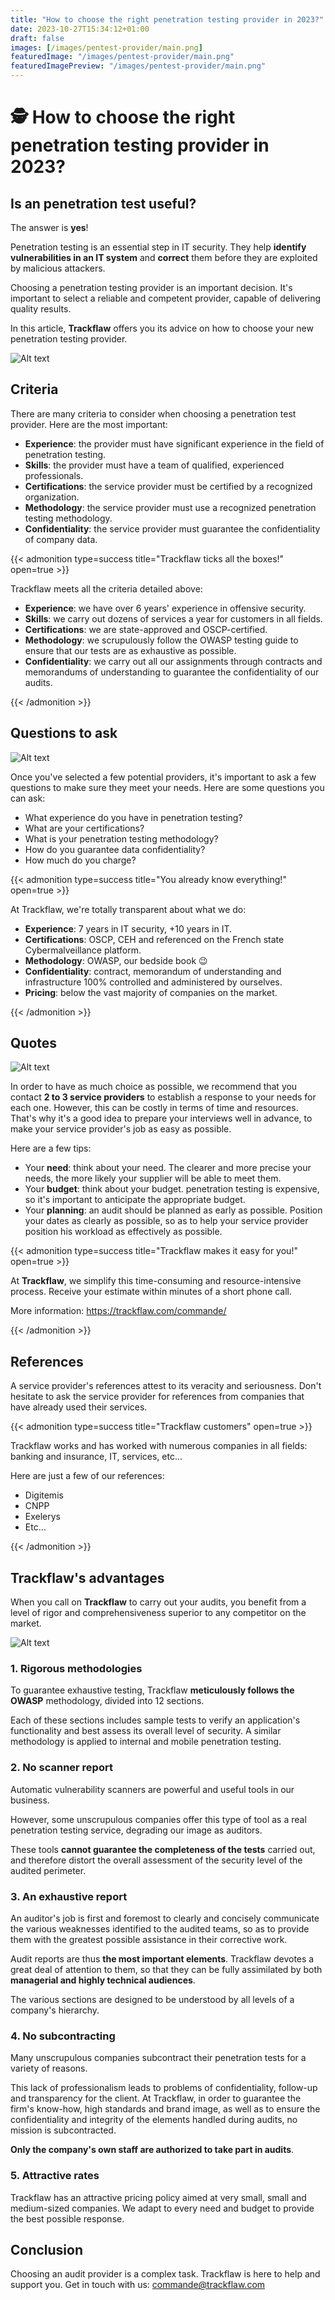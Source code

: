 ```yaml
---
title: "How to choose the right penetration testing provider in 2023?"
date: 2023-10-27T15:34:12+01:00
draft: false
images: [/images/pentest-provider/main.png]
featuredImage: "/images/pentest-provider/main.png"
featuredImagePreview: "/images/pentest-provider/main.png"
---
```


# 🕵️ How to choose the right penetration testing provider in 2023?

## Is an penetration test useful?

The answer is **yes**!

Penetration testing is an essential step in IT security. They help **identify vulnerabilities in an IT system** and **correct** them before they are exploited by malicious attackers.

Choosing a penetration testing provider is an important decision. It's important to select a reliable and competent provider, capable of delivering quality results.

In this article, **Trackflaw** offers you its advice on how to choose your new penetration testing provider.

![Alt text](/images/pentest-provider/pentest.png)

## Criteria

There are many criteria to consider when choosing a penetration test provider. Here are the most important:

- **Experience**: the provider must have significant experience in the field of penetration testing.
- **Skills**: the provider must have a team of qualified, experienced professionals.
- **Certifications**: the service provider must be certified by a recognized organization.
- **Methodology**: the service provider must use a recognized penetration testing methodology.
- **Confidentiality**: the service provider must guarantee the confidentiality of company data.

{{< admonition type=success title="Trackflaw ticks all the boxes!" open=true >}}

Trackflaw meets all the criteria detailed above:

- **Experience**: we have over 6 years' experience in offensive security.
- **Skills**: we carry out dozens of services a year for customers in all fields.
- **Certifications**: we are state-approved and OSCP-certified.
- **Methodology**: we scrupulously follow the OWASP testing guide to ensure that our tests are as exhaustive as possible.
- **Confidentiality**: we carry out all our assignments through contracts and memorandums of understanding to guarantee the confidentiality of our audits.

{{< /admonition >}}

## Questions to ask

![Alt text](/images/pentest-provider/questions.png)

Once you've selected a few potential providers, it's important to ask a few questions to make sure they meet your needs. Here are some questions you can ask:

- What experience do you have in penetration testing?
- What are your certifications?
- What is your penetration testing methodology?
- How do you guarantee data confidentiality?
- How much do you charge?

{{< admonition type=success title="You already know everything!" open=true >}}

At Trackflaw, we're totally transparent about what we do:

- **Experience**: 7 years in IT security, +10 years in IT.
- **Certifications**: OSCP, CEH and referenced on the French state Cybermalveillance platform.
- **Methodology**: OWASP, our bedside book 😉
- **Confidentiality**: contract, memorandum of understanding and infrastructure 100% controlled and administered by ourselves.
- **Pricing**: below the vast majority of companies on the market.

{{< /admonition >}}


## Quotes

![Alt text](/images/pentest-provider/devis.png)

In order to have as much choice as possible, we recommend that you contact **2 to 3 service providers** to establish a response to your needs for each one. However, this can be costly in terms of time and resources. That's why it's a good idea to prepare your interviews well in advance, to make your service provider's job as easy as possible.

Here are a few tips:

- Your **need**: think about your need. The clearer and more precise your needs, the more likely your supplier will be able to meet them.
- Your **budget**: think about your budget. penetration testing is expensive, so it's important to anticipate the appropriate budget.
- Your **planning**: an audit should be planned as early as possible. Position your dates as clearly as possible, so as to help your service provider position his workload as effectively as possible.

{{< admonition type=success title="Trackflaw makes it easy for you!" open=true >}}

At **Trackflaw**, we simplify this time-consuming and resource-intensive process. Receive your estimate within minutes of a short phone call.

More information: https://trackflaw.com/commande/

{{< /admonition >}}

## References

A service provider's references attest to its veracity and seriousness. Don't hesitate to ask the service provider for references from companies that have already used their services.

{{< admonition type=success title="Trackflaw customers" open=true >}}

Trackflaw works and has worked with numerous companies in all fields: banking and insurance, IT, services, etc...

Here are just a few of our references:

- Digitemis
- CNPP
- Exelerys
- Etc...

{{< /admonition >}}

## Trackflaw's advantages

When you call on **Trackflaw** to carry out your audits, you benefit from a level of rigor and comprehensiveness superior to any competitor on the market. 

![Alt text](/images/pentest-provider/avantages.png)

### 1. Rigorous methodologies

To guarantee exhaustive testing, Trackflaw **meticulously follows the OWASP** methodology, divided into 12 sections.

Each of these sections includes sample tests to verify an application's functionality and best assess its overall level of security. A similar methodology is applied to internal and mobile penetration testing.

### 2. No scanner report

Automatic vulnerability scanners are powerful and useful tools in our business.

However, some unscrupulous companies offer this type of tool as a real penetration testing service, degrading our image as auditors.

These tools **cannot guarantee the completeness of the tests** carried out, and therefore distort the overall assessment of the security level of the audited perimeter.

### 3. An exhaustive report

An auditor's job is first and foremost to clearly and concisely communicate the various weaknesses identified to the audited teams, so as to provide them with the greatest possible assistance in their corrective work.

Audit reports are thus **the most important elements**. Trackflaw devotes a great deal of attention to them, so that they can be fully assimilated by both **managerial and highly technical audiences**.

The various sections are designed to be understood by all levels of a company's hierarchy.

### 4. No subcontracting

Many unscrupulous companies subcontract their penetration tests for a variety of reasons.

This lack of professionalism leads to problems of confidentiality, follow-up and transparency for the client. At Trackflaw, in order to guarantee the firm's know-how, high standards and brand image, as well as to ensure the confidentiality and integrity of the elements handled during audits, no mission is subcontracted.

**Only the company's own staff are authorized to take part in audits**.

### 5. Attractive rates

Trackflaw has an attractive pricing policy aimed at very small, small and medium-sized companies. We adapt to every need and budget to provide the best possible response.

## Conclusion

Choosing an audit provider is a complex task. Trackflaw is here to help and support you. Get in touch with us: commande@trackflaw.com